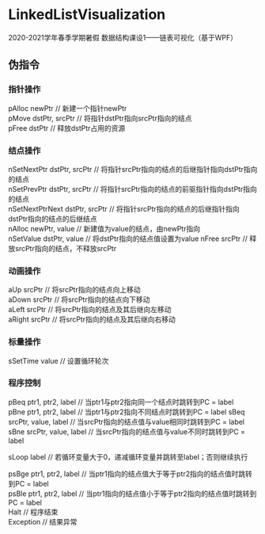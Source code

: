 # LinkedListVisualization
2020-2021学年春季学期暑假 数据结构课设1——链表可视化（基于WPF）

## 伪指令
### 指针操作
pAlloc newPtr   // 新建一个指针newPtr  
pMove dstPtr, srcPtr   // 将指针dstPtr指向srcPtr指向的结点  
pFree dstPtr    // 释放dstPtr占用的资源  

### 结点操作
nSetNextPtr dstPtr, srcPtr  // 将指针srcPtr指向的结点的后继指针指向dstPtr指向的结点  
nSetPrevPtr dstPtr, srcPtr  // 将指针srcPtr指向的结点的前驱指针指向dstPtr指向的结点  
nSetNextPtrNext dstPtr, srcPtr  // 将指针srcPtr指向的结点的后继指针指向dstPtr指向的结点的后继结点  
nAlloc newPtr, value    // 新建值为value的结点，由newPtr指向  
nSetValue dstPtr, value // 将dstPtr指向的结点值设置为value
nFree srcPtr    // 释放srcPtr指向的结点，不释放srcPtr  

### 动画操作
aUp srcPtr  // 将srcPtr指向的结点向上移动  
aDown srcPtr  // 将srcPtr指向的结点向下移动  
aLeft srcPtr    // 将srcPtr指向的结点及其后继向左移动  
aRight srcPtr    // 将srcPtr指向的结点及其后继向右移动  

### 标量操作
sSetTime value  // 设置循环轮次  
### 程序控制
pBeq ptr1, ptr2, label  // 当ptr1与ptr2指向同一个结点时跳转到PC = label  
pBne ptr1, ptr2, label  // 当ptr1与ptr2指向不同结点时跳转到PC = label 
sBeq srcPtr, value, label   // 当srcPtr指向的结点值与value相同时跳转到PC = label  
sBne srcPtr, value, label   // 当srcPtr指向的结点值与value不同时跳转到PC = label  

sLoop label     // 若循环变量大于0，递减循环变量并跳转至label；否则继续执行  

psBge ptr1, ptr2, label  // 当ptr1指向的结点值大于等于ptr2指向的结点值时跳转到PC = label  
psBle ptr1, ptr2, label  // 当ptr1指向的结点值小于等于ptr2指向的结点值时跳转到PC = label  
Halt        // 程序结束  
Exception   // 结果异常